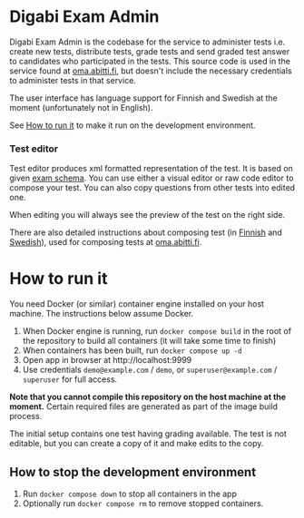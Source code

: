# Digabi Exam Admin

Digabi Exam Admin is the codebase for the service to administer tests i.e. create
new tests, distribute tests, grade tests and send graded test answer to candidates
who participated in the tests. This source code is used in the service found at
[oma.abitti.fi](https://oma.abitti.fi/), but doesn't include the necessary
credentials to administer tests in that service.

The user interface has language support for Finnish and Swedish at the moment
(unfortunately not in English).

See [How to run it](#how-to-run-it) to make it run on the development environment.

### Test editor

Test editor produces xml formatted representation of the test. It is based on
given [exam schema](https://abitti.net/schema/exam.xsd). You can use either
a visual editor or raw code editor to compose your test. You can also copy questions
from other tests into edited one.

When editing you will always see the preview of the test on the right side.

There are also detailed instructions about composing test (in
[Finnish](https://www.abitti.fi/fi/ohjeet/kokeen-laatiminen/) and
[Swedish](https://www.abitti.fi/sv/anvisningar/skapa-prov/)), used for composing
tests at [oma.abitti.fi](https://oma.abitti.fi/).

# How to run it

You need Docker (or similar) container engine installed on your host machine.
The instructions below assume Docker.

1. When Docker engine is running, run `docker compose build` in the root of
the repository to build all containers (it will take some time to finish)
2. When containers has been built, run `docker compose up -d`
3. Open app in browser at http://localhost:9999
4. Use credentials `demo@example.com` / `demo`, or `superuser@example.com` / `superuser`
for full access.

**Note that you cannot compile this repository on the host machine at the moment.** Certain required files are generated as part of the image build process.

The initial setup contains one test having grading available. The test is not editable,
but you can create a copy of it and make edits to the copy.

## How to stop the development environment

1. Run `docker compose down` to stop all containers in the app
2. Optionally run `docker compose rm` to remove stopped containers.
